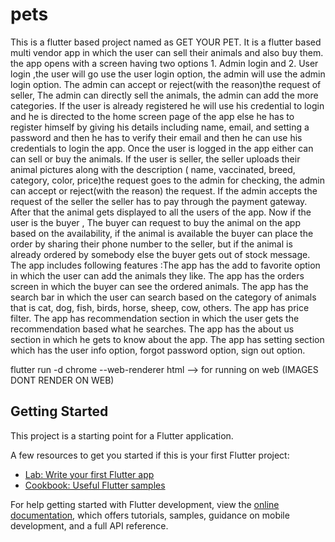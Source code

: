 # pets


This is a flutter based project named as GET YOUR PET. It is a flutter based multi vendor app in which the user can sell their animals and also buy them. the app opens with a screen having two options 1. Admin login and 2. User login ,the user will go use the user login option, the admin will use the admin login option. The admin can accept or reject(with the reason)the request of seller, The admin can directly sell the animals, the admin can add the more categories. If the user is already registered he will use his credential to login and he is directed to the home screen page of the app else he has to register himself by giving his details including name, email, and setting a password and then he has to verify their email and then he can use his credentials to login the app. Once the user is logged in the app either can can sell or buy the animals. If the user is seller, the seller uploads their animal pictures along with the description ( name, vaccinated, breed, category, color, price)the request goes to the admin for checking, the admin can accept or reject(with the reason) the request. If the admin accepts the request of the seller the seller has to pay through the payment gateway. After that the animal gets displayed to all the users of the app. Now if the user is the buyer , The buyer can request to buy the animal on the app based on the availability, if the animal is available the buyer can place the order by sharing their phone number to the seller, but if the animal is already ordered by somebody else the buyer gets out of stock message. The app includes following features :The app has the add to favorite option in which the user can add the animals they like. The app has the orders screen in which the buyer can see the ordered animals. The app has the search bar in which the user can search based on the category of animals that is cat, dog, fish, birds, horse, sheep, cow, others. The app has price filter. The app has recommendation section in which the user gets the recommendation based what he searches. The app has the about us section in which he gets to know about the app. The app has setting section which has the user info option, forgot password option, sign out option.


flutter run -d chrome --web-renderer html   --> for running on web (IMAGES DONT RENDER ON WEB)

## Getting Started

This project is a starting point for a Flutter application.

A few resources to get you started if this is your first Flutter project:

- [Lab: Write your first Flutter app](https://docs.flutter.dev/get-started/codelab)
- [Cookbook: Useful Flutter samples](https://docs.flutter.dev/cookbook)

For help getting started with Flutter development, view the
[online documentation](https://docs.flutter.dev/), which offers tutorials,
samples, guidance on mobile development, and a full API reference.
